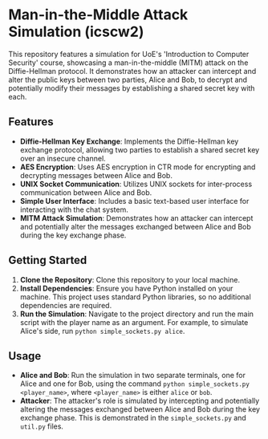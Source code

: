
# Man-in-the-Middle Attack Simulation (icscw2)

This repository features a simulation for UoE's 'Introduction to Computer Security' course, showcasing a man-in-the-middle (MITM) attack on the Diffie-Hellman protocol. It demonstrates how an attacker can intercept and alter the public keys between two parties, Alice and Bob, to decrypt and potentially modify their messages by establishing a shared secret key with each. 

## Features

- **Diffie-Hellman Key Exchange**: Implements the Diffie-Hellman key exchange protocol, allowing two parties to establish a shared secret key over an insecure channel.
- **AES Encryption**: Uses AES encryption in CTR mode for encrypting and decrypting messages between Alice and Bob.
- **UNIX Socket Communication**: Utilizes UNIX sockets for inter-process communication between Alice and Bob.
- **Simple User Interface**: Includes a basic text-based user interface for interacting with the chat system.
- **MITM Attack Simulation**: Demonstrates how an attacker can intercept and potentially alter the messages exchanged between Alice and Bob during the key exchange phase.

## Getting Started

1. **Clone the Repository**: Clone this repository to your local machine.
2. **Install Dependencies**: Ensure you have Python installed on your machine. This project uses standard Python libraries, so no additional dependencies are required.
3. **Run the Simulation**: Navigate to the project directory and run the main script with the player name as an argument. For example, to simulate Alice's side, run `python simple_sockets.py alice`.

## Usage

- **Alice and Bob**: Run the simulation in two separate terminals, one for Alice and one for Bob, using the command `python simple_sockets.py <player_name>`, where `<player_name>` is either `alice` or `bob`.
- **Attacker**: The attacker's role is simulated by intercepting and potentially altering the messages exchanged between Alice and Bob during the key exchange phase. This is demonstrated in the `simple_sockets.py` and `util.py` files.
